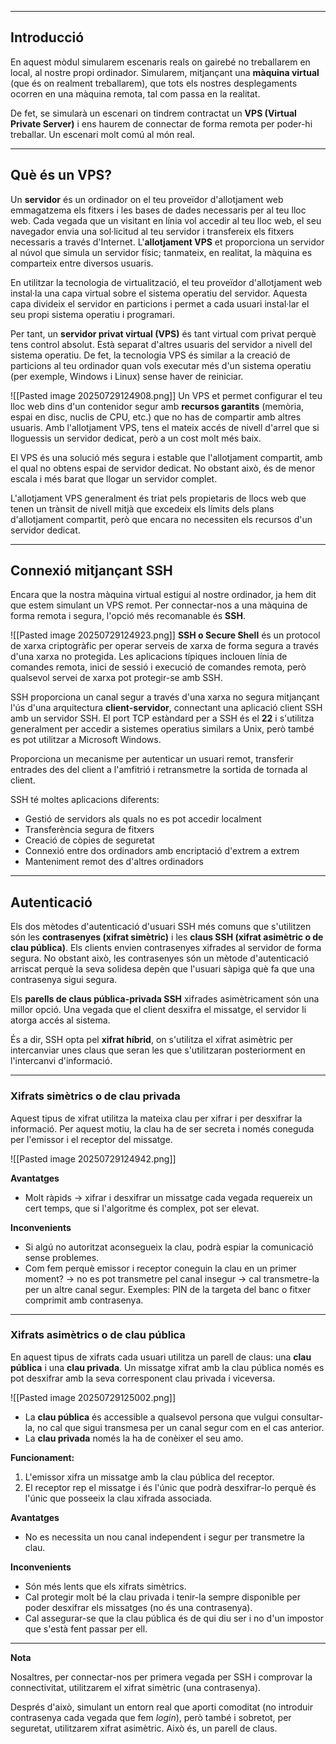 
---

## Introducció

En aquest mòdul simularem escenaris reals on gairebé no treballarem en local, al nostre propi ordinador. Simularem, mitjançant una **màquina virtual** (que és on realment treballarem), que tots els nostres desplegaments ocorren en una màquina remota, tal com passa en la realitat.

De fet, se simularà un escenari on tindrem contractat un **VPS (Virtual Private Server)** i ens haurem de connectar de forma remota per poder-hi treballar. Un escenari molt comú al món real.

---

## Què és un VPS?

Un **servidor** és un ordinador on el teu proveïdor d'allotjament web emmagatzema els fitxers i les bases de dades necessaris per al teu lloc web. Cada vegada que un visitant en línia vol accedir al teu lloc web, el seu navegador envia una sol·licitud al teu servidor i transfereix els fitxers necessaris a través d'Internet. L'**allotjament VPS** et proporciona un servidor al núvol que simula un servidor físic; tanmateix, en realitat, la màquina es comparteix entre diversos usuaris.

En utilitzar la tecnologia de virtualització, el teu proveïdor d'allotjament web instal·la una capa virtual sobre el sistema operatiu del servidor. Aquesta capa divideix el servidor en particions i permet a cada usuari instal·lar el seu propi sistema operatiu i programari.

Per tant, un **servidor privat virtual (VPS)** és tant virtual com privat perquè tens control absolut. Està separat d'altres usuaris del servidor a nivell del sistema operatiu. De fet, la tecnologia VPS és similar a la creació de particions al teu ordinador quan vols executar més d'un sistema operatiu (per exemple, Windows i Linux) sense haver de reiniciar.

![[Pasted image 20250729124908.png]]
Un VPS et permet configurar el teu lloc web dins d'un contenidor segur amb **recursos garantits** (memòria, espai en disc, nuclis de CPU, etc.) que no has de compartir amb altres usuaris. Amb l'allotjament VPS, tens el mateix accés de nivell d'arrel que si lloguessis un servidor dedicat, però a un cost molt més baix.

El VPS és una solució més segura i estable que l'allotjament compartit, amb el qual no obtens espai de servidor dedicat. No obstant això, és de menor escala i més barat que llogar un servidor complet.

L'allotjament VPS generalment és triat pels propietaris de llocs web que tenen un trànsit de nivell mitjà que excedeix els límits dels plans d'allotjament compartit, però que encara no necessiten els recursos d'un servidor dedicat.

---

## Connexió mitjançant SSH

Encara que la nostra màquina virtual estigui al nostre ordinador, ja hem dit que estem simulant un VPS remot. Per connectar-nos a una màquina de forma remota i segura, l'opció més recomanable és **SSH**.

![[Pasted image 20250729124923.png]]
**SSH o Secure Shell** és un protocol de xarxa criptogràfic per operar serveis de xarxa de forma segura a través d'una xarxa no protegida. Les aplicacions típiques inclouen línia de comandes remota, inici de sessió i execució de comandes remota, però qualsevol servei de xarxa pot protegir-se amb SSH.

SSH proporciona un canal segur a través d'una xarxa no segura mitjançant l'ús d'una arquitectura **client-servidor**, connectant una aplicació client SSH amb un servidor SSH. El port TCP estàndard per a SSH és el **22** i s'utilitza generalment per accedir a sistemes operatius similars a Unix, però també es pot utilitzar a Microsoft Windows.

Proporciona un mecanisme per autenticar un usuari remot, transferir entrades des del client a l'amfitrió i retransmetre la sortida de tornada al client.

SSH té moltes aplicacions diferents:

* Gestió de servidors als quals no es pot accedir localment
* Transferència segura de fitxers
* Creació de còpies de seguretat
* Connexió entre dos ordinadors amb encriptació d'extrem a extrem
* Manteniment remot des d'altres ordinadors

---

## Autenticació

Els dos mètodes d'autenticació d'usuari SSH més comuns que s'utilitzen són les **contrasenyes (xifrat simètric)** i les **claus SSH (xifrat asimètric o de clau pública)**. Els clients envien contrasenyes xifrades al servidor de forma segura. No obstant això, les contrasenyes són un mètode d'autenticació arriscat perquè la seva solidesa depèn que l'usuari sàpiga què fa que una contrasenya sigui segura.

Els **parells de claus pública-privada SSH** xifrades asimètricament són una millor opció. Una vegada que el client desxifra el missatge, el servidor li atorga accés al sistema.

És a dir, SSH opta pel **xifrat híbrid**, on s'utilitza el xifrat asimètric per intercanviar unes claus que seran les que s'utilitzaran posteriorment en l'intercanvi d'informació.

---

### Xifrats simètrics o de clau privada

Aquest tipus de xifrat utilitza la mateixa clau per xifrar i per desxifrar la informació. Per aquest motiu, la clau ha de ser secreta i només coneguda per l'emissor i el receptor del missatge.

![[Pasted image 20250729124942.png]]

**Avantatges**

* Molt ràpids $\rightarrow$ xifrar i desxifrar un missatge cada vegada requereix un cert temps, que si l'algoritme és complex, pot ser elevat.

**Inconvenients**

* Si algú no autoritzat aconsegueix la clau, podrà espiar la comunicació sense problemes.
* Com fem perquè emissor i receptor coneguin la clau en un primer moment? $\rightarrow$ no es pot transmetre pel canal insegur $\rightarrow$ cal transmetre-la per un altre canal segur. Exemples: PIN de la targeta del banc o fitxer comprimit amb contrasenya.

---

### Xifrats asimètrics o de clau pública

En aquest tipus de xifrats cada usuari utilitza un parell de claus: una **clau pública** i una **clau privada**. Un missatge xifrat amb la clau pública només es pot desxifrar amb la seva corresponent clau privada i viceversa.

![[Pasted image 20250729125002.png]]

* La **clau pública** és accessible a qualsevol persona que vulgui consultar-la, no cal que sigui transmesa per un canal segur com en el cas anterior.
* La **clau privada** només la ha de conèixer el seu amo.

**Funcionament:**

1.  L'emissor xifra un missatge amb la clau pública del receptor.
2.  El receptor rep el missatge i és l'únic que podrà desxifrar-lo perquè és l'únic que posseeix la clau xifrada associada.

**Avantatges**

* No es necessita un nou canal independent i segur per transmetre la clau.

**Inconvenients**

* Són més lents que els xifrats simètrics.
* Cal protegir molt bé la clau privada i tenir-la sempre disponible per poder desxifrar els missatges (no és una contrasenya).
* Cal assegurar-se que la clau pública és de qui diu ser i no d'un impostor que s'està fent passar per ell.

---

**Nota**

Nosaltres, per connectar-nos per primera vegada per SSH i comprovar la connectivitat, utilitzarem el xifrat simètric (una contrasenya).

Després d'això, simulant un entorn real que aporti comoditat (no introduir contrasenya cada vegada que fem *login*), però també i sobretot, per seguretat, utilitzarem xifrat asimètric. Això és, un parell de claus.